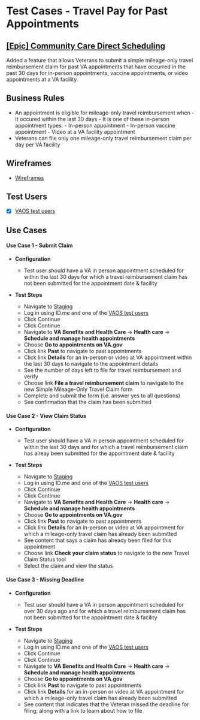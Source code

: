# Test Cases - Travel Pay for Past Appointments

## [[Epic] Community Care Direct Scheduling](https://github.com/department-of-veterans-affairs/va.gov-team/issues/62496) 
Added a feature that allows Veterans to submit a simple mileage-only travel reimbursement claim for past VA appointments that have occurred in the past 30 days for in-person appointments, vaccine appointments, or video appointments at a VA facility.

## Business Rules 
- An appointment is eligible for mileage-only travel reimbursement when
        - It occured within the last 30 days
        - It is one of these in-person appointment types:
            - In-person appointment
            - In-person vaccine appointment
            - Video at a VA facility appointment 
- Veterans can file only one mileage-only travel reimbursement claim per day per VA facility

## Wireframes
- [Wireframes](https://www.figma.com/design/RzugGEmu4drhCSHTyQ6hjl/Simple-mileage-only-travel-pay-claim-submission?node-id=2135-3&node-type=canvas&t=URUEyTcnHHThVESn-0)

## Test Users 
- [X] [VAOS test users](https://github.com/department-of-veterans-affairs/va.gov-team-sensitive/blob/master/Administrative/vagov-users/staging-test-accounts-vaos.md)

## Use Cases
 
#### Use Case 1 - Submit Claim
- **Configuration**
  - Test user should have a VA in person appointment scheduled for within the last 30 days for which a travel reimbursement claim has not been submitted for the appointment date & facility

- **Test Steps**
  - Navigate to [Staging](http://staging.va.gov/?next=loginModal&oauth=true)
  - Log in using ID.me and one of the [VAOS test users](https://github.com/department-of-veterans-affairs/va.gov-team-sensitive/blob/master/Administrative/vagov-users/staging-test-accounts-vaos.md)
  - Click Continue
  - Click Continue
  - Navigate to **VA Benefits and Health Care** -> **Health care** -> **Schedule and manage health appointments**
  - Choose **Go to appointments on VA.gov**
  - Click link **Past** to navigate to past appointments
  - Click link **Details** for an in-person or video at VA appointment within the last 30 days to navigate to the appointment details
  - See the number of days left to file for travel reimbursement and verify
  - Choose link **File a travel reimbursement claim** to navigate to the new Simple Mileage-Only Travel Claim form
  - Complete and submit the form (i.e. answer yes to all questions)
  - See confirmation that the claim has been submitted

#### Use Case 2 - View Claim Status
- **Configuration**
  - Test user should have a VA in person appointment scheduled for within the last 30 days and for which a travel reimbursement claim has alreay been submitted for the appointment date & facility

- **Test Steps**
  - Navigate to [Staging](http://staging.va.gov/?next=loginModal&oauth=true)
  - Log in using ID.me and one of the [VAOS test users](https://github.com/department-of-veterans-affairs/va.gov-team-sensitive/blob/master/Administrative/vagov-users/staging-test-accounts-vaos.md)
  - Click Continue
  - Click Continue
  - Navigate to **VA Benefits and Health Care** -> **Health care** -> **Schedule and manage health appointments**
  - Choose **Go to appointments on VA.gov**
  - Click link **Past** to navigate to past appointments
  - Click link **Details** for an in-person or video at VA appointment for which a mileage-only travel claim has already been submitted
  - See content that says a claim has already been filed for this appointment
  - Choose link **Check your claim status** to navigate to the new Travel Claim Status tool
  - Select the claim and view the status

#### Use Case 3 - Missing Deadline
- **Configuration**
  - Test user should have a VA in person appointment scheduled for over 30 days ago and for which a travel reimbursement claim has not been submitted for the appointment date & facility

- **Test Steps**
  - Navigate to [Staging](http://staging.va.gov/?next=loginModal&oauth=true)
  - Log in using ID.me and one of the [VAOS test users](https://github.com/department-of-veterans-affairs/va.gov-team-sensitive/blob/master/Administrative/vagov-users/staging-test-accounts-vaos.md)
  - Click Continue
  - Click Continue
  - Navigate to **VA Benefits and Health Care** -> **Health care** -> **Schedule and manage health appointments**
  - Choose **Go to appointments on VA.gov**
  - Click link **Past** to navigate to past appointments
  - Click link **Details** for an in-person or video at VA appointment for which a mileage-only travel claim has already been submitted
  - See content that indicates that the Veteran missed the deadline for filing; along with a link to learn about how to file
